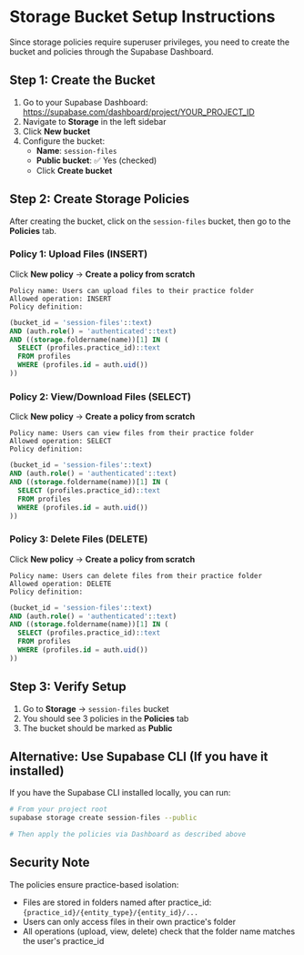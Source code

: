 # Storage Bucket Setup Instructions

Since storage policies require superuser privileges, you need to create the bucket and policies through the Supabase Dashboard.

## Step 1: Create the Bucket

1. Go to your Supabase Dashboard: https://supabase.com/dashboard/project/YOUR_PROJECT_ID
2. Navigate to **Storage** in the left sidebar
3. Click **New bucket**
4. Configure the bucket:
   - **Name**: `session-files`
   - **Public bucket**: ✅ Yes (checked)
   - Click **Create bucket**

## Step 2: Create Storage Policies

After creating the bucket, click on the `session-files` bucket, then go to the **Policies** tab.

### Policy 1: Upload Files (INSERT)

Click **New policy** → **Create a policy from scratch**

```
Policy name: Users can upload files to their practice folder
Allowed operation: INSERT
Policy definition:
```

```sql
(bucket_id = 'session-files'::text)
AND (auth.role() = 'authenticated'::text)
AND ((storage.foldername(name))[1] IN (
  SELECT (profiles.practice_id)::text
  FROM profiles
  WHERE (profiles.id = auth.uid())
))
```

### Policy 2: View/Download Files (SELECT)

Click **New policy** → **Create a policy from scratch**

```
Policy name: Users can view files from their practice folder
Allowed operation: SELECT
Policy definition:
```

```sql
(bucket_id = 'session-files'::text)
AND (auth.role() = 'authenticated'::text)
AND ((storage.foldername(name))[1] IN (
  SELECT (profiles.practice_id)::text
  FROM profiles
  WHERE (profiles.id = auth.uid())
))
```

### Policy 3: Delete Files (DELETE)

Click **New policy** → **Create a policy from scratch**

```
Policy name: Users can delete files from their practice folder
Allowed operation: DELETE
Policy definition:
```

```sql
(bucket_id = 'session-files'::text)
AND (auth.role() = 'authenticated'::text)
AND ((storage.foldername(name))[1] IN (
  SELECT (profiles.practice_id)::text
  FROM profiles
  WHERE (profiles.id = auth.uid())
))
```

## Step 3: Verify Setup

1. Go to **Storage** → `session-files` bucket
2. You should see 3 policies in the **Policies** tab
3. The bucket should be marked as **Public**

## Alternative: Use Supabase CLI (If you have it installed)

If you have the Supabase CLI installed locally, you can run:

```bash
# From your project root
supabase storage create session-files --public

# Then apply the policies via Dashboard as described above
```

## Security Note

The policies ensure practice-based isolation:
- Files are stored in folders named after practice_id: `{practice_id}/{entity_type}/{entity_id}/...`
- Users can only access files in their own practice's folder
- All operations (upload, view, delete) check that the folder name matches the user's practice_id
